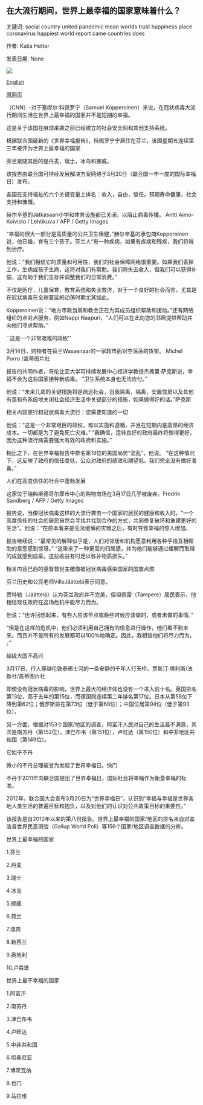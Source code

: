 ## 在大流行期间，世界上最幸福的国家意味着什么？

关键词: social country united pandemic mean worlds trust happiness place coronavirus happiest world report came countries does

作者: Katia Hetter

发表日期: None

![](https://cdn.cnn.com/cnnnext/dam/assets/200319000110-01-worlds-happiest-countries-2020-finland-super-tease.jpg)

[English](During%20a%20pandemic%2C%20what%20does%20being%20the%20world%27s%20happiest%20country%20mean%3F.md)

[原网页](https://edition.cnn.com/travel/article/worlds-happiest-country-wellness-2020/index.html)

（CNN）-对于塞缪尔·科佩罗宁（Samuel Kopperoinen）来说，在冠状病毒大流行期间生活在世界上最幸福的国家并不是短期的幸福。

这是关于该国在麻烦来袭之前已经建立的社会安全网和其他支持系统。

根据联合国最新的《世界幸福报告》，科佩罗宁宁居住在芬兰，该国星期五连续第三年被评为世界上最幸福的国家

芬兰紧随其后的是丹麦，瑞士，冰岛和挪威。

该报告由联合国可持续发展解决方案网络于3月20日（联合国一年一度的国际幸福日）发布。

各国在支持福祉的六个关键变量上排名：收入，自由，信任，预期寿命健康，社会支持和慷慨。

赫尔辛基的Jätkäsaari小学和体育设施都已关闭，以阻止病毒传播。 Antti Aimo-Koivisto / Lehtikuva / AFP / Getty Images

“幸福的很大一部分是高质量的公共卫生保健，”赫尔辛基的承包商Kopperoinen说，他已婚，育有三个孩子。芬兰人“有一种疾病，如果有疾病和残疾，我们将得到治疗。

他说：“我们相信它的质量和可用性，我们的社会保障网络很重要。如果我们丢掉工作，生病或孩子生病，这将对我们有帮助。我们将失去收入，但我们可以获得补偿，这有助于我们生存并调整我们的日常消费。”

不仅是医疗，儿童保育，教育系统和失业救济，对于一个良好的社会而言，尤其是在冠状病毒在全球蔓延的动荡时期尤其如此。

Kopperoinen说：“地方市政当局和教会正在为其成员组织帮助和援助。”还有网络组织的点对点服务，例如Nappi Naapuri，“人们可以在此向您的邻居提供帮助并向他们寻求帮助。”

``这是一个非常艰难的政权''

3月14日，购物者在荷兰Wassenaar的一家超市面对空荡荡的货架。 Michel Porro /盖蒂图片社

报告的共同作者，哥伦比亚大学可持续发展中心经济学教授杰弗里·萨克斯说，幸福不会为这些国家接种新病毒。 “卫生系统本身也无法应付。”

他说：“未来几周的关键措施将是疏远社会，自我隔离，隔离，安置住房以及其他有意和有系统地关闭社会经济生活中关键部分的措施，如果做得好的话。”萨克斯

相关内容旅行和冠状病毒大流行：您需要知道的一切

他说：“这是一个非常艰巨的政权，难以实施和遵循，并且在短期内是高昂的经济成本。一切都是为了避免死亡灾难。” “我确信，运转良好的政府最终将做得更好，因为这种流行病需要强大有效的政府和实施。”

相比之下，在世界幸福报告中排名第18位的美国局势“混乱”，他说。 “在这种情况下，这反映了政府的信任度低，公众对政府的绩效和期望低。我们完全没有做好准备。”

人们在高度信任的社会中蓬勃发展

这家位于瑞典斯德哥尔摩市中心的购物商场在3月17日几乎被废弃。Fredrik Sandberg / AFP / Getty Images

报告说，当像冠状病毒这样的大流行袭击一个国家的居民的健康和收入时，“一个高度信任的社会的居民自然会寻找并找到合作的方式，共同修复破坏和重建更好的生活”。他说：“在原本看来是无法缓解的灾难之后，有时导致幸福的惊人增加。

报告继续说：“最常见的解释似乎是，人们对邻居和机构愿意利用各种手段互相帮助的意愿感到惊讶。” “这带来了一种更高的归属感，并为他们能够通过缓解而取得的成就感到自豪。这些收益有时足以弥补物质损失。”

相关内容巴西的基督救世主雕像被冠状病毒感染国家的国旗点燃

芬兰历史和公民老师VilleJäättelä表示同意。

贾特勒（Jäättelä）认为芬兰政府并不完美，但坦佩雷（Tampere）居民表示，他相信现任政府在这场危机中能尽力而为。

他说：“也许回想起来，有些人应该早点或晚些时候应该做的，或者未做的事情。”

“但是在这样的危机中，他们必须利用自己拥有的信息进行操作，他们看不到未来。而且并不是所有的发展都可以100％地确定。因此，我相信他们将尽力而为。 。”

超级大国不高兴

3月17日，行人穿越伦敦泰晤士河的一条安静的千年人行天桥。贾斯汀·塔利斯/法新社/盖蒂图片社

即使没有冠状病毒的影响，世界上最大的经济体也没有一个进入前十名。英国排名第13位，高于去年的第15位，而德国则连续第二年排名第17位。日本从第58位下降到第62位；俄罗斯排在第73位（低于第68位）；中国位居第94位（低于第93位）。

另一方面，根据对153个国家/地区的调查，阿富汗人民对自己的生活最不满意，其次是南苏丹（第152位），津巴布韦（第151位），卢旺达（第150位）和中非地区共和国（第149位）。

它始于不丹

微小的不丹总理被誉为发起了世界幸福日。快门

不丹于2011年向联合国提出了世界幸福日，国际社会将幸福作为衡量幸福的标准。

2012年，联合国大会宣布3月20日为“世界幸福日”，认识到“幸福与幸福是世界各地人类生活的普遍目标和抱负，以及对他们的认识对公共政策目标的重要性。”

该报告是自2012年以来的第八份报告。世界上最幸福的国家/地区的排名来自对盖洛普世界民意测验（Gallup World Poll）等156个国家/地区调查数据的分析。

世界上最幸福的国家

1.芬兰

2.丹麦

3.瑞士

4.冰岛

5.挪威

6.荷兰

7.瑞典

8.新西兰

9.奥地利

10.卢森堡

世界上最不幸福的国家

1.阿富汗

2.南苏丹

3.津巴布韦

4.卢旺达

5.中非共和国

6.坦桑尼亚

7.博茨瓦纳

8.也门

9.马拉维